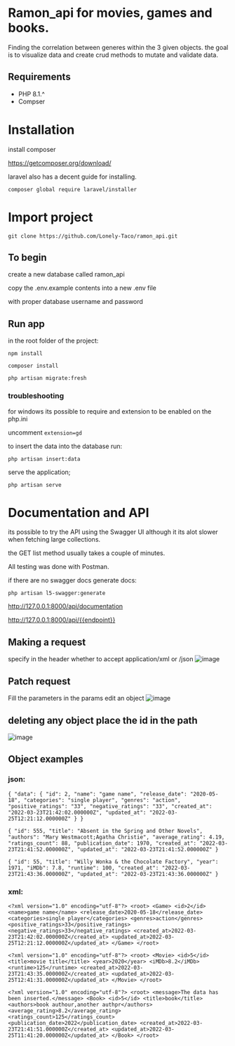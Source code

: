 # Ramon_api for movies, games and books.

Finding the correlation between generes within the 3 given objects.
the goal is to visualize data and create crud methods to mutate and validate data.

## Requirements 

* PHP 8.1.^
* Compser

# Installation

install composer 

https://getcomposer.org/download/

laravel also has a decent guide for installing.

`composer global require laravel/installer`

# Import project

`git clone https://github.com/Lonely-Taco/ramon_api.git`


## To begin 

create a new database called ramon_api

copy the .env.example contents into a new .env file

with proper database username and password

## Run app

in the root folder of the project:

`npm install`

`composer install`

`php artisan migrate:fresh`

### troubleshooting

for windows its possible to require and extension to be enabled on the php.ini

uncomment `extension=gd`


to insert the data into the database run: 

`php artisan insert:data`

serve the application;

`php artisan serve`

# Documentation and API

its possible to try the API using the Swagger UI although it its alot slower when fetching large collections.

the GET list method usually takes a couple of minutes.

All testing was done with Postman.

if there are no swagger docs generate docs: 

` php artisan l5-swagger:generate `


http://127.0.0.1:8000/api/documentation 

http://127.0.0.1:8000/api/{{endpoint}}


## Making a request
specify in the header whether to accept application/xml or /json
![image](https://user-images.githubusercontent.com/47434636/160114907-e5bdc359-915f-4c36-b65f-fa8c961cc351.png)

## Patch request
Fill the parameters in the params edit an object
![image](https://user-images.githubusercontent.com/47434636/160123244-0d27de04-0e6f-4cc5-99cd-83dd8f679a73.png)

## deleting any object place the id in the path
![image](https://user-images.githubusercontent.com/47434636/160123338-084023a9-0b6a-4e49-9d36-6ba0eb447da6.png)

 
## Object examples

### json:

`{
    "data": {
        "id": 2,
        "name": "game name",
        "release_date": "2020-05-18",
        "categories": "single player",
        "genres": "action",
        "positive_ratings": "33",
        "negative_ratings": "33",
        "created_at": "2022-03-23T21:42:02.000000Z",
        "updated_at": "2022-03-25T12:21:12.000000Z"
    }
}`

`{
    "id": 555,
    "title": "Absent in the Spring and Other Novels",
    "authors": "Mary Westmacott;Agatha Christie",
    "average_rating": 4.19,
    "ratings_count": 88,
    "publication_date": 1970,
    "created_at": "2022-03-23T21:41:52.000000Z",
    "updated_at": "2022-03-23T21:41:52.000000Z"
}`

`{
    "id": 55,
    "title": "Willy Wonka & the Chocolate Factory",
    "year": 1971,
    "iMDb": 7.8,
    "runtime": 100,
    "created_at": "2022-03-23T21:43:36.000000Z",
    "updated_at": "2022-03-23T21:43:36.000000Z"
}`

### xml:

`<?xml version="1.0" encoding="utf-8"?>
<root>
    <Game>
        <id>2</id>
        <name>game name</name>
        <release_date>2020-05-18</release_date>
        <categories>single player</categories>
        <genres>action</genres>
        <positive_ratings>33</positive_ratings>
        <negative_ratings>33</negative_ratings>
        <created_at>2022-03-23T21:42:02.000000Z</created_at>
        <updated_at>2022-03-25T12:21:12.000000Z</updated_at>
    </Game>
</root>`

`<?xml version="1.0" encoding="utf-8"?>
<root>
    <Movie>
        <id>5</id>
        <title>movie title</title>
        <year>2020</year>
        <iMDb>8.2</iMDb>
        <runtime>125</runtime>
        <created_at>2022-03-23T21:43:35.000000Z</created_at>
        <updated_at>2022-03-25T12:41:31.000000Z</updated_at>
    </Movie>
</root>`

`<?xml version="1.0" encoding="utf-8"?>
<root>
    <message>The data has been inserted.</message>
    <Book>
        <id>5</id>
        <title>book</title>
        <authors>book authour,another authpr</authors>
        <average_rating>8.2</average_rating>
        <ratings_count>125</ratings_count>
        <publication_date>2022</publication_date>
        <created_at>2022-03-23T21:41:51.000000Z</created_at>
        <updated_at>2022-03-25T11:41:20.000000Z</updated_at>
    </Book>
</root>`


